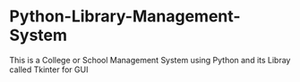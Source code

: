 # Python-Library-Management-System
This is a College or School Management System using Python and its Libray called Tkinter for GUI

